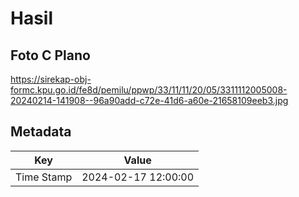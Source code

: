 # Hasil

## Foto C Plano

https://sirekap-obj-formc.kpu.go.id/fe8d/pemilu/ppwp/33/11/11/20/05/3311112005008-20240214-141908--96a90add-c72e-41d6-a60e-21658109eeb3.jpg


## Metadata

| Key        | Value               |
| ---------- | ------------------- |
| Time Stamp | 2024-02-17 12:00:00 |



